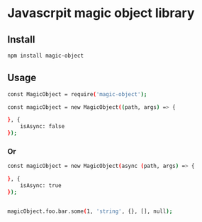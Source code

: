 # Javascrpit magic object library

## Install

```bash
npm install magic-object
```


## Usage

```bash
const MagicObject = require('magic-object');
```

```bash
const magicObject = new MagicObject((path, args) => {

}, {
    isAsync: false
});
``` 

### Or

```bash
const magicObject = new MagicObject(async (path, args) => {

}, {
    isAsync: true
});
``` 

```bash

magicObject.foo.bar.some(1, 'string', {}, [], null);

```
